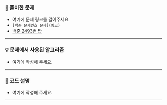 ### 📖 풀이한 문제

- 여기에 문제 링크를 걸어주세요
- `[백준 문제번호 문제](링크)`
- [백준 2493번 탑](https://www.acmicpc.net/problem/2493)

---

### 💡 문제에서 사용된 알고리즘

- 여기에 작성해 주세요.

---

### 📜 코드 설명

- 여기에 작성해 주세요.

---
